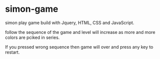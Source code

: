 # simon-game

simon play game build with Jquery, HTML, CSS and JavaScript.

follow the sequence of the game and level will increase as more and more colors are pciked in series.

If you pressed wrong sequence then game will over and press any key to restart.
